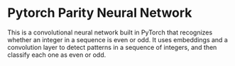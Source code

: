 # Pytorch Parity Neural Network

This is a convolutional neural network built in PyTorch that recognizes whether an integer in a sequence is even or odd. It uses embeddings and a convolution layer to detect patterns in a sequence of integers, and then classify each one as even or odd. 
